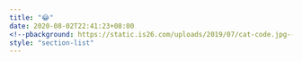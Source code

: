 ```yaml
---
title: "😂"
date: 2020-08-02T22:41:23+08:00
<!--pbackground: https://static.is26.com/uploads/2019/07/cat-code.jpg-->
style: "section-list"
---
```


